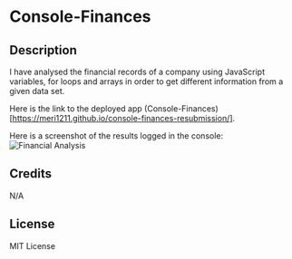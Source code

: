 

# Console-Finances 

## Description

I have analysed the financial records of a company using JavaScript variables, for loops and arrays in order to get different information from a given data set.

Here is the link to the deployed app (Console-Finances)[https://meri1211.github.io/console-finances-resubmission/].



Here is a screenshot of the results logged in the console: ![Financial Analysis](https://user-images.githubusercontent.com/116603793/213943428-7ee58b7f-6c8f-42c2-9961-0a40ac4905a0.png)


## Credits
N/A

## License
MIT License
